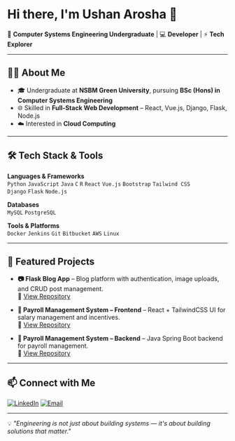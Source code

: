 # Hi there, I'm Ushan Arosha 👋

🚀 **Computer Systems Engineering Undergraduate** | 💻 **Developer** | ⚡ **Tech Explorer**

---

## 👨‍💻 About Me

- 🎓 Undergraduate at **NSBM Green University**, pursuing **BSc (Hons) in Computer Systems Engineering**
- 🌐 Skilled in **Full-Stack Web Development** – React, Vue.js, Django, Flask, Node.js
- ☁️ Interested in **Cloud Computing**

---

## 🛠️ Tech Stack & Tools

**Languages & Frameworks**  
`Python` `JavaScript` `Java` `C` `R`
`React` `Vue.js` `Bootstrap` `Tailwind CSS`  
`Django` `Flask` `Node.js`

**Databases**  
`MySQL` `PostgreSQL`

**Tools & Platforms**  
`Docker` `Jenkins` `Git` `Bitbucket` `AWS` `Linux`

---

## 🌟 Featured Projects

- **📷 Flask Blog App** – Blog platform with authentication, image uploads, and CRUD post management.  
  🔗 [View Repository](https://github.com/UshanBC/flask_blog_app)
  
- **💼 Payroll Management System – Frontend** – React + TailwindCSS UI for salary management and incentives.  
  🔗 [View Repository](https://github.com/udithathilakarathna/PayRoll_System_Frontend)

- **💼 Payroll Management System – Backend** – Java Spring Boot backend for payroll management.  
  🔗 [View Repository](https://github.com/udithathilakarathna/PayRoll_System_Backend)
  
---

## 📫 Connect with Me

[![LinkedIn](https://img.shields.io/badge/LinkedIn-blue?logo=linkedin)](https://www.linkedin.com/in/ushan-arosha-abeygunasekara-6b50932a9)
[![Email](https://img.shields.io/badge/Email-D14836?logo=gmail&logoColor=white)](mailto:ushanabey@gmail.com)

---

💡 *"Engineering is not just about building systems — it's about building solutions that matter."*
